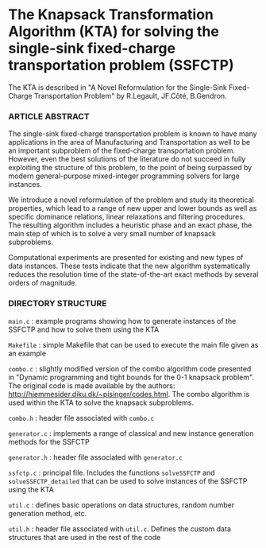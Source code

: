 # The Knapsack Transformation Algorithm (KTA) for solving the single-sink fixed-charge transportation problem (SSFCTP)

The KTA is described in "A Novel Reformulation for the Single-Sink Fixed-Charge Transportation Problem" by R.Legault, JF.Côté, B.Gendron.

### ARTICLE ABSTRACT

The single-sink fixed-charge transportation problem is known to have many applications in the area of Manufacturing and Transportation as well to be an important subproblem of the fixed-charge transportation problem. However, even the best solutions of the literature do not succeed in fully exploiting the structure of this problem, to the point of being surpassed by modern general-purpose mixed-integer programming solvers for large instances.

We introduce a novel reformulation of the problem and study its theoretical properties, which lead to a range of new upper and lower bounds as well as specific dominance relations, linear relaxations and filtering procedures. The resulting algorithm includes a heuristic phase and an exact phase, the main step of which is to solve a very small number of knapsack subproblems.

Computational experiments are presented for existing and new types of data instances. These tests indicate that the new algorithm systematically reduces the resolution time of the state-of-the-art exact methods by several orders of magnitude. 


### DIRECTORY STRUCTURE

`main.c` : example programs showing how to generate instances of the SSFCTP and how to solve them using the KTA 

`Makefile` : simple Makefile that can be used to execute the main file given as an example

`combo.c` : slightly modified version of the combo algorithm code presented in "Dynamic programming and tight bounds
for the 0-1 knapsack problem". The original code is made available by the authors: http://hjemmesider.diku.dk/~pisinger/codes.html.
The combo algorithm is used within the KTA to solve the knapsack subproblems.

`combo.h` : header file associated with `combo.c`

`generator.c` : implements a range of classical and new instance generation methods for the SSFCTP

`generator.h` : header file associated with `generator.c`

`ssfctp.c` : principal file. Includes the functions `solveSSFCTP` and `solveSSFCTP_detailed` that can be used to solve instances
of the SSFCTP using the KTA

`util.c` : defines basic operations on data structures, random number generation method, etc.

`util.h` : header file associated with `util.c`. Defines the custom data structures that are used in the rest of the code
